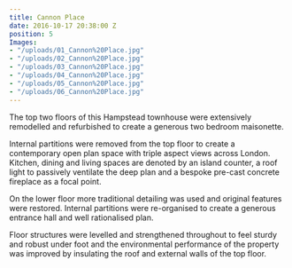 ```yaml
---
title: Cannon Place
date: 2016-10-17 20:38:00 Z
position: 5
Images:
- "/uploads/01_Cannon%20Place.jpg"
- "/uploads/02_Cannon%20Place.jpg"
- "/uploads/03_Cannon%20Place.jpg"
- "/uploads/04_Cannon%20Place.jpg"
- "/uploads/05_Cannon%20Place.jpg"
- "/uploads/06_Cannon%20Place.jpg"
---
```


The top two floors of this Hampstead townhouse were extensively remodelled and refurbished to create a generous two bedroom maisonette.

Internal partitions were removed from the top floor to create a contemporary open plan space with triple aspect views across London. Kitchen, dining and living spaces are denoted by an island counter, a roof light to passively ventilate the deep plan and a bespoke pre-cast concrete fireplace as a focal point.

On the lower floor more traditional detailing was used and original features were restored. Internal partitions were re-organised to create a generous entrance hall and well rationalised plan.

Floor structures were levelled and strengthened throughout to feel sturdy and robust under foot and the environmental performance of the property was improved by insulating the roof and external walls of the top floor.
